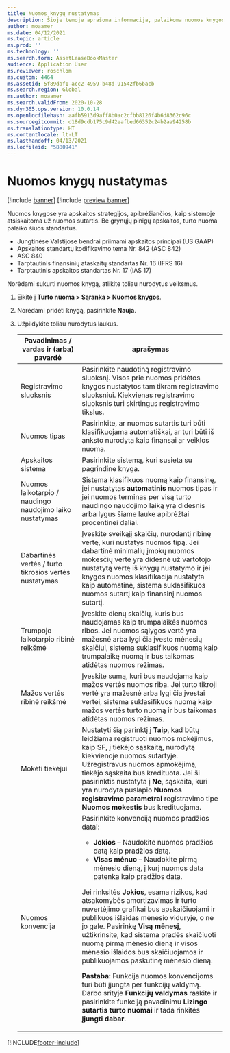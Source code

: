 ```yaml
---
title: Nuomos knygų nustatymas
description: Šioje temoje aprašoma informacija, palaikoma nuomos knygose. Nuomos knygose yra apskaitos strategijos, apibrėžiančios, kaip sistemoje atsiskaitoma už nuomos sutartis.
author: moaamer
ms.date: 04/12/2021
ms.topic: article
ms.prod: ''
ms.technology: ''
ms.search.form: AssetLeaseBookMaster
audience: Application User
ms.reviewer: roschlom
ms.custom: 4464
ms.assetid: 5f89daf1-acc2-4959-b48d-91542fb6bacb
ms.search.region: Global
ms.author: moaamer
ms.search.validFrom: 2020-10-28
ms.dyn365.ops.version: 10.0.14
ms.openlocfilehash: aafb5913d9aff8b0ac2cfbb8126f4b6d8362c96c
ms.sourcegitcommit: d18d9cdb175c9d42eafbed66352c24b2aa94258b
ms.translationtype: HT
ms.contentlocale: lt-LT
ms.lasthandoff: 04/13/2021
ms.locfileid: "5880941"
---
```

# <a name="set-up-lease-books"></a>Nuomos knygų nustatymas

[!include [banner](../includes/banner.md)]
[!include [preview banner](../includes/preview-banner.md)]

Nuomos knygose yra apskaitos strategijos, apibrėžiančios, kaip sistemoje atsiskaitoma už nuomos sutartis. Be grynųjų pinigų apskaitos, turto nuoma palaiko šiuos standartus.

- Jungtinėse Valstijose bendrai priimami apskaitos principai (US GAAP)
- Apskaitos standartų kodifikavimo tema Nr. 842 (ASC 842)
- ASC 840
- Tarptautinis finansinių ataskaitų standartas Nr. 16 (IFRS 16)
- Tarptautinis apskaitos standartas Nr. 17 (IAS 17)

Norėdami sukurti nuomos knygą, atlikite toliau nurodytus veiksmus.

1. Eikite į **Turto nuoma \> Sąranka \> Nuomos knygos**.
2. Norėdami pridėti knygą, pasirinkite **Nauja**.
3. Užpildykite toliau nurodytus laukus.

    | Pavadinimas / vardas ir (arba) pavardė                                     | aprašymas |
    |------------------------------------------|-------------|
    | Registravimo sluoksnis                            | Pasirinkite naudotiną registravimo sluoksnį. Visos prie nuomos pridėtos knygos nustatytos tam tikram registravimo sluoksniui. Kiekvienas registravimo sluoksnis turi skirtingus registravimo tikslus. |
    | Nuomos tipas                               | Pasirinkite, ar nuomos sutartis turi būti klasifikuojama automatiškai, ar turi būti iš anksto nurodyta kaip finansai ar veiklos nuoma. |
    | Apskaitos sistema                     | Pasirinkite sistemą, kuri susieta su pagrindine knyga. |
    | Nuomos laikotarpio / naudingo naudojimo laiko nustatymas          | Sistema klasifikuos nuomą kaip finansinę, jei nustatytas **automatinis** nuomos tipas ir jei nuomos terminas per visą turto naudingo naudojimo laiką yra didesnis arba lygus šiame lauke apibrėžtai procentinei daliai.  |
    | Dabartinės vertės / turto tikrosios vertės nustatymas   | Įveskite sveikąjį skaičių, nurodantį ribinę vertę, kuri nustatys nuomos tipą. Jei dabartinė minimalių įmokų nuomos mokesčių vertė yra didesnė už vartotojo nustatytą vertę iš knygų nustatymo ir jei knygos nuomos klasifikacija nustatyta kaip automatinė, sistema suklasifikuos nuomos sutartį kaip finansinį nuomos sutartį. |
    | Trumpojo laikotarpio ribinė reikšmė                     | Įveskite dienų skaičių, kuris bus naudojamas kaip trumpalaikės nuomos ribos. Jei nuomos sąlygos vertė yra mažesnė arba lygi čia įvesto mėnesių skaičiui, sistema suklasifikuos nuomą kaip trumpalaikę nuomą ir bus taikomas atidėtas nuomos režimas. |
    | Mažos vertės ribinė reikšmė                      | Įveskite sumą, kuri bus naudojama kaip mažos vertės nuomos riba. Jei turto tikroji vertė yra mažesnė arba lygi čia įvestai vertei, sistema suklasifikuos nuomą kaip mažos vertės turto nuomą ir bus taikomas atidėtas nuomos režimas. |
    | Mokėti tiekėjui                            | Nustatyti šią parinktį į **Taip**, kad būtų leidžiama registruoti nuomos mokėjimus, kaip SF, į tiekėjo sąskaitą, nurodytą kiekvienoje nuomos sutartyje. Užregistravus nuomos apmokėjimą, tiekėjo sąskaita bus kredituota. Jei ši pasirinktis nustatyta į **Ne**, sąskaita, kuri yra nurodyta puslapio **Nuomos registravimo parametrai** registravimo tipe **Nuomos mokestis** bus kredituojama. |
    | Nuomos konvencija                       | Pasirinkite konvenciją nuomos pradžios datai:<ul><li><b>Jokios</b> – Naudokite nuomos pradžios datą kaip pradžios datą.</li><li><b>Visas mėnuo</b> – Naudokite pirmą mėnesio dieną, į kurį nuomos data patenka kaip pradžios data.</li></ul><p>Jei rinksitės <b>Jokios</b>, esama rizikos, kad atsakomybės amortizavimas ir turto nuvertėjimo grafikai bus apskaičiuojami ir publikuos išlaidas mėnesio viduryje, o ne jo gale. Pasirinkę <b>Visą mėnesį</b>, užtikrinsite, kad sistema pradės skaičiuoti nuomą pirmą mėnesio dieną ir visos mėnesio išlaidos bus skaičiuojamos ir publikuojamos paskutinę mėnesio dieną.</p><p><strong>Pastaba:</strong> Funkcija nuomos konvencijoms turi būti įjungta per funkcijų valdymą. Darbo srityje <b>Funkcijų valdymas</b> raskite ir pasirinkite funkciją pavadinimu <b>Lizingo sutartis turto nuomai</b> ir tada rinkitės <b>Įjungti dabar</b>.</p> |


[!INCLUDE[footer-include](../../includes/footer-banner.md)]
